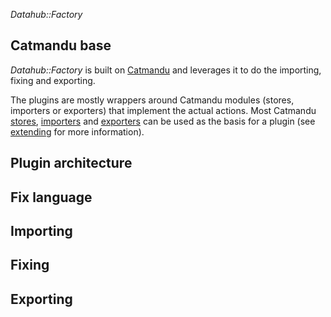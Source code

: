 _Datahub::Factory_

## Catmandu base
_Datahub::Factory_ is built on [Catmandu]() and leverages it to do the importing, fixing and exporting.

The plugins are mostly wrappers around Catmandu modules (stores, importers or exporters) that implement the actual actions. Most Catmandu [stores](), [importers]() and [exporters]() can be used as the basis for a plugin (see [extending](extending) for more information).

## Plugin architecture

## Fix language

## Importing

## Fixing

## Exporting
